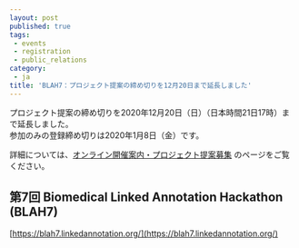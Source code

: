 ```yaml
---
layout: post
published: true
tags:
 - events
 - registration
 - public_relations
category:
 - ja
title: 'BLAH7：プロジェクト提案の締め切りを12月20日まで延長しました'
---
```

プロジェクト提案の締め切りを2020年12月20日（日）（日本時間21日17時）まで延長しました。<br/>
参加のみの登録締め切りは2020年1月8日（金）です。

詳細については、[オンライン開催案内・プロジェクト提案募集](https://dbcls.rois.ac.jp/ja/2020/10/30/post1.html) のページをご覧ください。

## 第7回 Biomedical Linked Annotation Hackathon (BLAH7)
[https://blah7.linkedannotation.org/](https://blah7.linkedannotation.org/) 
